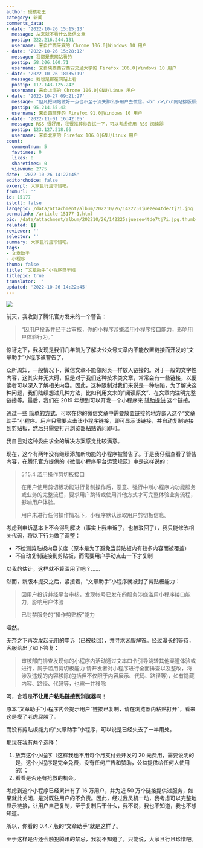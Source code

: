 ```yaml
---
author: 硬核老王
category: 新闻
comments_data:
- date: '2022-10-26 15:15:13'
  message: 从来就不看什么微信文章
  postip: 222.216.244.131
  username: 来自广西来宾的 Chrome 106.0|Windows 10 用户
- date: '2022-10-26 15:28:12'
  message: 我都是来网站看的
  postip: 58.206.100.71
  username: 来自陕西西安西安交通大学的 Firefox 106.0|Windows 10 用户
- date: '2022-10-26 18:35:19'
  message: 我也是都在网站上看
  postip: 117.143.125.242
  username: 来自上海的 Chrome 106.0|GNU/Linux 用户
- date: '2022-10-27 09:21:27'
  message: "但凡把网站做好一点也不至于流失那么多用户去微信。<br />\r\n网站排版框架过时了，平板浏览体验一言难尽"
  postip: 95.214.55.43
  username: 来自西班牙的 Firefox 91.0|Windows 10 用户
- date: '2022-11-01 16:42:05'
  message: RSS 很好用，我很推荐你尝试一下，可以考虑使用 RSS 阅读器
  postip: 123.127.218.66
  username: 来自北京的 Firefox 106.0|GNU/Linux 用户
count:
  commentnum: 5
  favtimes: 0
  likes: 0
  sharetimes: 0
  viewnum: 2775
date: '2022-10-26 14:22:45'
editorchoice: false
excerpt: 大家且行且珍惜吧。
fromurl: ''
id: 15177
islctt: false
largepic: /data/attachment/album/202210/26/142225sjuezeo4tde7tj7i.jpg
permalink: /article-15177-1.html
pic: /data/attachment/album/202210/26/142225sjuezeo4tde7tj7i.jpg.thumb.jpg
related: []
reviewer: ''
selector: ''
summary: 大家且行且珍惜吧。
tags:
- 文章助手
- 小程序
thumb: false
title: “文章助手”小程序已半残
titlepic: true
translator: ''
updated: '2022-10-26 14:22:45'
---
```


![](/data/attachment/album/202210/26/142225sjuezeo4tde7tj7i.jpg)


前天，我收到了腾讯官方发来的一个警告：



> 
> “因用户投诉并经平台审核，你的小程序涉嫌滥用小程序接口能力，影响用户体验行为。”
> 
> 
> 


惊讶之下，我发现是我们几年前为了解决公众号文章内不能放置链接而开发的“文章助手”小程序被警告了。


众所周知，一般情况下，微信文章不能像网页一样放入链接的。对于一般的文字性内容，这其实并无大碍，但是对于我们这种技术类文章，常常会有一些链接，以便读者可以深入了解相关内容。因此，这种限制对我们来说是一种缺陷，为了解决这种问题，我们陆续想过几种方法，比如利用文末的“阅读原文”、在文章内注明完整链接等。最后，我们在 2019 年想到可以开发一个小程序来 [辅助提供](/article-10838-1.html) 这个链接。


通过一些 [简单的方式](/article-10896-1.html)，可以在你的微信文章中需要放置链接的地方嵌入这个“文章助手”小程序。用户只需要点击该小程序链接，即可显示该链接，并自动复制链接到剪贴板，然后只需要打开浏览器粘贴访问即可。


我自己对这种委曲求全的解决方案感觉比较满意。


现在，这个有两年没有继续添加新功能的小程序被警告了。于是我仔细查看了警告内容，在腾讯官方提供的《微信小程序平台运营规范》中是这样说的：



> 
> 5.15.4 滥用操作剪切板接口
> 
> 
> 在用户使用剪切板功能进行复制操作后，恶意、强行中断小程序内功能服务或业务的完整流程，要求用户跳转或使用其他方式才可完整体验业务流程，影响用户体验。
> 
> 
> 用户未进行任何操作情况下，小程序默认读取用户剪切板信息。
> 
> 
> 


考虑到申诉基本上不会得到解决（事实上我申诉了，也被驳回了），我只能修改相关代码，将以下行为做了调整：


* 不检测剪贴板内容长度（原本是为了避免当剪贴板内有较多内容而被覆盖）
* 不自动复制链接到剪贴板，而需要用户手动点击一下才复制


以我的估计，这样就不算滥用了吧？……


然而，新版本提交之后，紧接着，“文章助手”小程序就被封了剪贴板能力：



> 
> 因用户投诉并经平台审核，发现帐号已发布的服务涉嫌滥用小程序接口能力，影响用户体验
> 
> 
> 已封禁服务的“操作剪贴板”能力
> 
> 
> 


哑然。


无奈之下再次发起无用的申诉（已被驳回），并寻求客服解答。经过漫长的等待，客服给出了如下答复：



> 
> 审核部门排查发现你的小程序内活动通过文本口令引导跳转其他渠道体验或进行，属于滥用剪切板能力 请开发者对小程序进行全面排查以及整改，将涉及违规的内容移除(包括但不仅限于内容展示、代码、路径等)，如有隐藏内容、路径、代码等，也需一并移除
> 
> 
> 


呵，合着是**不让用户粘贴链接到浏览器**啊！


原本“文章助手”小程序内会提示用户“链接已复制，请在浏览器内粘贴打开”，看来这是摸了老虎屁股了。


而没有剪贴板能力的“文章助手”小程序，可以说是已经失去了一半用处。


那现在我有两个选择：


1. 放弃这个小程序（这样我也不用每个月支付云开发的 20 元费用，需要说明的是，这个小程序是完全免费，没有任何广告和赞助，公益提供给任何人使用的）；
2. 看看是否还有抢救的机会。


考虑到这个小程序已经累计有了 16 万用户，并为近 50 万个链接提供过服务，如果就此关闭，是对既往用户的不负责。因此，经过我灵机一动，我考虑可以完整地显示链接，让用户自己复制，至于复制后干什么，我不说，我也不知道，我也不想知道。


所以，你看的 0.4.7 版的“文章助手”就是这样了。


至于这样是否还会触犯腾讯的禁忌，我就不知道了，只能说，大家且行且珍惜吧。